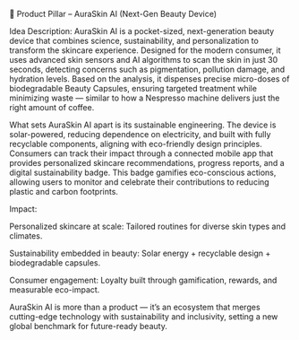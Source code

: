 🌟 Product Pillar – AuraSkin AI (Next-Gen Beauty Device)

Idea Description:
AuraSkin AI is a pocket-sized, next-generation beauty device that combines science, sustainability, and personalization to transform the skincare experience. Designed for the modern consumer, it uses advanced skin sensors and AI algorithms to scan the skin in just 30 seconds, detecting concerns such as pigmentation, pollution damage, and hydration levels. Based on the analysis, it dispenses precise micro-doses of biodegradable Beauty Capsules, ensuring targeted treatment while minimizing waste — similar to how a Nespresso machine delivers just the right amount of coffee.

What sets AuraSkin AI apart is its sustainable engineering. The device is solar-powered, reducing dependence on electricity, and built with fully recyclable components, aligning with eco-friendly design principles. Consumers can track their impact through a connected mobile app that provides personalized skincare recommendations, progress reports, and a digital sustainability badge. This badge gamifies eco-conscious actions, allowing users to monitor and celebrate their contributions to reducing plastic and carbon footprints.

Impact:

Personalized skincare at scale: Tailored routines for diverse skin types and climates.

Sustainability embedded in beauty: Solar energy + recyclable design + biodegradable capsules.

Consumer engagement: Loyalty built through gamification, rewards, and measurable eco-impact.

AuraSkin AI is more than a product — it’s an ecosystem that merges cutting-edge technology with sustainability and inclusivity, setting a new global benchmark for future-ready beauty.
